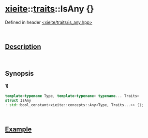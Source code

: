 # [xieite](../../xieite.md)\:\:[traits](../../traits.md)\:\:IsAny \{\}
Defined in header [<xieite/traits/is_any.hpp>](../../../include/xieite/traits/is_any.hpp)

&nbsp;

## [Description](../concepts/any.md#Description)

&nbsp;

## Synopsis
#### 1)
```cpp
template<typename Type, template<typename> typename... Traits>
struct IsAny
: std::bool_constant<xieite::concepts::Any<Type, Traits...>> {};
```

&nbsp;

## [Example](../concepts/any.md#Example)
